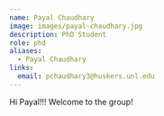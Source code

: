 ```yaml
---
name: Payal Chaudhary
image: images/payal-chaudhary.jpg
description: PhD Student
role: phd
aliases:
  - Payal Chaudhary
links:
  email: pchaudhary3@huskers.unl.edu
---
```


Hi Payal!!! Welcome to the group!
